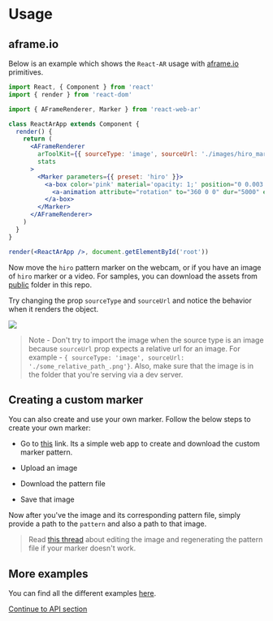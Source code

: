 # Usage

## aframe.io

Below is an example which shows the `React-AR` usage with [aframe.io](aframe.io) primitives.

```jsx
import React, { Component } from 'react'
import { render } from 'react-dom'

import { AFrameRenderer, Marker } from 'react-web-ar'

class ReactArApp extends Component {
  render() {
    return (
      <AFrameRenderer
        arToolKit={{ sourceType: 'image', sourceUrl: './images/hiro_marker.png'}}
        stats
      >
        <Marker parameters={{ preset: 'hiro' }}>
          <a-box color='pink' material='opacity: 1;' position="0 0.003 0" scale='0.4 0.4 0.4'>
            <a-animation attribute="rotation" to="360 0 0" dur="5000" easing="linear" repeat="indefinite" />
          </a-box>
        </Marker>
      </AFrameRenderer>
    )
  }
}

render(<ReactArApp />, document.getElementById('root'))

```

Now move the `hiro` pattern marker on the webcam, or if you have an image of `hiro` marker or a video. For samples, you can download the assets from [public]() folder in this repo.

Try changing the prop `sourceType` and `sourceUrl` and notice the behavior when it renders the object.

<img src="https://i.gyazo.com/8a1100c650c291b926ca6ba3de6e5673.gif">

> Note - Don't try to import the image when the source type is an image because `sourceUrl` prop expects a relative url for an image. For example - `{ sourceType: 'image', sourceUrl: './some_relative_path_.png'}`. Also, make sure that the image is in the folder that you're serving via a dev server.

## Creating a custom marker

You can also create and use your own marker. Follow the below steps to create your own marker:

* Go to [this](https://jeromeetienne.github.io/AR.js/three.js/examples/marker-training/examples/generator.html) link. Its a simple web app to create and download the custom marker pattern.

* Upload an image

* Download the pattern file

* Save that image

Now after you've the image and its corresponding pattern file, simply provide a path to the `pattern` and also a path to that image.

> Read [this thread](https://github.com/jeromeetienne/AR.js/issues/164#issuecomment-332065686) about editing the image and regenerating the pattern file if your marker doesn't work.

## More examples

You can find all the different examples [here](../examples).

[Continue to API section](./api.md)
